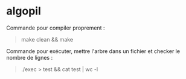 # algopil

Commande pour compiler proprement :
> make clean && make

Commande pour exécuter, mettre l'arbre dans un fichier et checker le nombre de lignes :
> ./exec > test && cat test | wc -l
